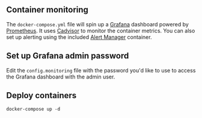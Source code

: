## Container monitoring

The `docker-compose.yml` file will spin up a [Grafana](https://grafana.com/) dashboard powered by [Prometheus](https://prometheus.io/). It uses [Cadvisor](https://github.com/google/cadvisor) to monitor the container metrics. You can also set up alerting using the included [Alert Manager](https://prometheus.io/docs/alerting/alertmanager/) container. 

## Set up Grafana admin password
Edit the `config.monitoring` file with the password you'd like to use to access the Grafana dashboard with the admin user.

## Deploy containers

`docker-compose up -d`